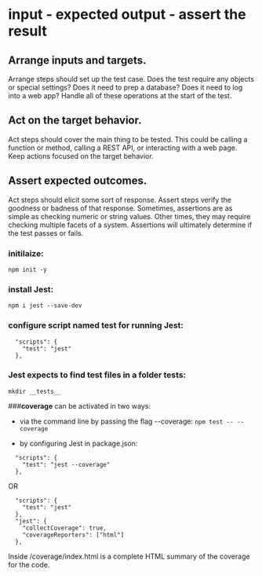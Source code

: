 # input - expected output - assert the result

  
## Arrange inputs and targets. 
Arrange steps should set up the test case. Does the test require any objects or special settings? Does it need to prep a database? Does it need to log into a web app? Handle all of these operations at the start of the test.
## Act on the target behavior. 
Act steps should cover the main thing to be tested. This could be calling a function or method, calling a REST API, or interacting with a web page. Keep actions focused on the target behavior.
## Assert expected outcomes. 
Act steps should elicit some sort of response. Assert steps verify the goodness or badness of that response. Sometimes, assertions are as simple as checking numeric or string values. Other times, they may require checking multiple facets of a system. Assertions will ultimately determine if the test passes or fails.

### initilaize:  
`npm init -y`

### install Jest:  
`npm i jest --save-dev`

### configure script named test for running Jest:
```
  "scripts": {
    "test": "jest"
  },
```
### Jest expects to find test files in a folder __tests__:  
`mkdir __tests__`

###**coverage** can be activated in two ways:

- via the command line by passing the flag --coverage: `npm test -- --coverage`

- by configuring Jest in package.json:
```
  "scripts": {
    "test": "jest --coverage"
  },
```
OR 
```
  "scripts": {
    "test": "jest"
  },
  "jest": {
    "collectCoverage": true,
    "coverageReporters": ["html"]
  },
```
Inside /coverage/index.html is a complete HTML summary of the coverage for the code.
